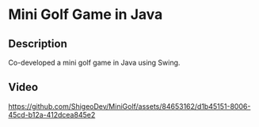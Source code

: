 # Mini Golf Game in Java

## Description
Co-developed a mini golf game in Java using Swing.

## Video
https://github.com/ShigeoDev/MiniGolf/assets/84653162/d1b45151-8006-45cd-b12a-412dcea845e2
